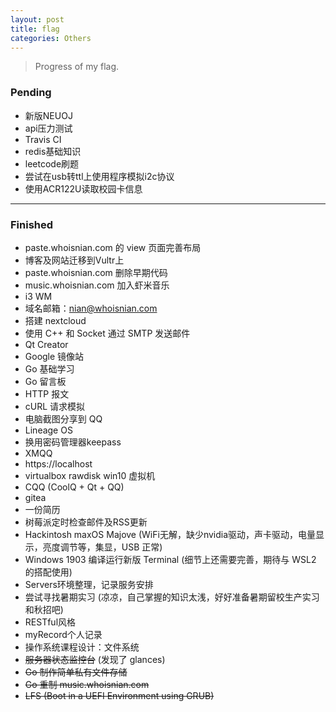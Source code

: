 ```yaml
---
layout: post
title: flag
categories: Others
---
```


> Progress of my flag.  

<!-- more -->

### Pending
* 新版NEUOJ
* api压力测试
* Travis CI
* redis基础知识
* leetcode刷题
* 尝试在usb转ttl上使用程序模拟i2c协议
* 使用ACR122U读取校园卡信息

---

### Finished
* paste.whoisnian.com 的 view 页面完善布局
* 博客及网站迁移到Vultr上
* paste.whoisnian.com 删除早期代码
* music.whoisnian.com 加入虾米音乐
* i3 WM
* 域名邮箱：nian@whoisnian.com
* 搭建 nextcloud
* 使用 C++ 和 Socket 通过 SMTP 发送邮件
* Qt Creator
* Google 镜像站
* Go 基础学习
* Go 留言板
* HTTP 报文
* cURL 请求模拟
* 电脑截图分享到 QQ
* Lineage OS
* 换用密码管理器keepass
* XMQQ
* https://localhost
* virtualbox rawdisk win10 虚拟机
* CQQ (CoolQ + Qt + QQ)
* gitea
* 一份简历
* 树莓派定时检查邮件及RSS更新
* Hackintosh maxOS Majove (WiFi无解，缺少nvidia驱动，声卡驱动，电量显示，亮度调节等，集显，USB 正常)
* Windows 1903 编译运行新版 Terminal (细节上还需要完善，期待与 WSL2 的搭配使用)
* Servers环境整理，记录服务安排
* 尝试寻找暑期实习 (凉凉，自己掌握的知识太浅，好好准备暑期留校生产实习和秋招吧)
* RESTful风格
* myRecord个人记录
* 操作系统课程设计：文件系统
* ~~服务器状态监控台~~ (发现了 glances)
* ~~Go 制作简单私有文件存储~~
* ~~Go 重制 music.whoisnian.com~~
* ~~LFS (Boot in a UEFI Environment using GRUB)~~
